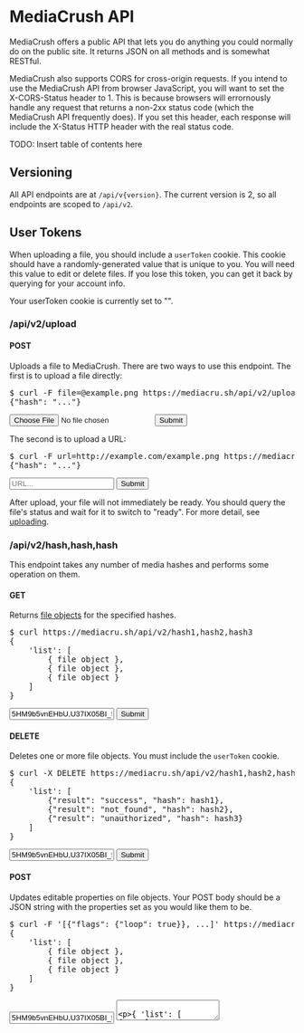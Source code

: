 # MediaCrush API

MediaCrush offers a public API that lets you do anything you could normally do on the
public site. It returns JSON on all methods and is somewhat RESTful.

MediaCrush also supports CORS for cross-origin requests. If you intend to use the
MediaCrush API from browser JavaScript, you will want to set the X-CORS-Status header
to 1. This is because browsers will errornously handle any request that returns a
non-2xx status code (which the MediaCrush API frequently does). If you set this header,
each response will include the X-Status HTTP header with the real status code.

TODO: Insert table of contents here

## Versioning

All API endpoints are at `/api/v{version}`. The current version is 2, so all endpoints
are scoped to `/api/v2`.

## User Tokens

When uploading a file, you should include a `userToken` cookie. This cookie should
have a randomly-generated value that is unique to you. You will need this value to edit
or delete files. If you lose this token, you can get it back by querying for your
account info.

Your userToken cookie is currently set to "<span id="userToken"></span>".

### /api/v2/upload

#### POST

Uploads a file to MediaCrush. There are two ways to use this endpoint. The first is to
upload a file directly:

<div class="tester" data-method="POST" data-endpoint="/api/v2/upload">
<pre class="response">$ curl -F file=@example.png https://mediacru.sh/api/v2/upload
{"hash": "..."}</pre>
    <div class="parameters">
        <input type="file" name="file" />
        <input type="button" class="submit" value="Submit"></button>
    </div>
</div>
<div class="clearfix"></div>

The second is to upload a URL:

<div class="tester" data-method="POST" data-endpoint="/api/v2/upload">
<pre class="response">$ curl -F url=http://example.com/example.png https://mediacru.sh/api/v2/upload
{"hash": "..."} </pre>
    <div class="parameters">
        <input type="text" name="url" placeholder="URL..." />
        <input type="button" class="submit" value="Submit"></button>
    </div>
</div>
<div class="clearfix"></div>

After upload, your file will not immediately be ready. You should query the file's
status and wait for it to switch to "ready". For more detail, see [uploading](#uploading).

### /api/v2/hash,hash,hash

This endpoint takes any number of media hashes and performs some operation on them.

#### GET

Returns [file objects](#file-objects) for the specified hashes.

<div class="tester" data-method="GET" data-endpoint="/api/v2/{ list }">
<pre class="response">$ curl https://mediacru.sh/api/v2/hash1,hash2,hash3
{
    'list': [
        { file object },
        { file object },
        { file object }
    ]
}</pre>
    <div class="parameters">
        <input type="text" name="list" placeholder="hash,hash,hash..." value="5HM9b5vnEHbU,U37IX05BI_5j,EM41XyYgaI65" />
        <input type="button" class="submit" value="Submit"></button>
    </div>
</div>
<div class="clearfix"></div>

#### DELETE

Deletes one or more file objects. You must include the `userToken` cookie.

<div class="tester" data-method="DELETE" data-endpoint="/api/v2/{ list }">
<pre class="response">$ curl -X DELETE https://mediacru.sh/api/v2/hash1,hash2,hash3
{
    'list': [
        {"result": "success", "hash": hash1},
        {"result": "not_found", "hash": hash2},
        {"result": "unauthorized", "hash": hash3}
    ]
}</pre>
    <div class="parameters">
        <input type="text" name="list" placeholder="hash,hash,hash..." value="5HM9b5vnEHbU,U37IX05BI_5j,EM41XyYgaI65" />
        <input type="button" class="submit" value="Submit"></button>
    </div>
</div>
<div class="clearfix"></div>

#### POST

Updates editable properties on file objects. Your POST body should be a JSON string
with the properties set as you would like them to be.

<div class="tester" data-method="POST" data-endpoint="/api/v2/{ list }">
<pre class="response">$ curl -F '[{"flags": {"loop": true}}, ...]' https://mediacru.sh/api/v2/hash1,hash2,hash3
{
    'list': [
        { file object },
        { file object },
        { file object }
    ]
}</pre>
    <div class="parameters">
        <input type="text" name="list" placeholder="hash,hash,hash..." value="5HM9b5vnEHbU,U37IX05BI_5j,EM41XyYgaI65" />
        <textarea name="__body__" placeholder="json blob...">

{
    'list': [
        {"result": "success", "flags": {"loop": true}, "hash": hash1},
        {"result": "success", "flags": {"nsfw": true}, "hash": hash2},
        {"result": "unauthorized", "flags": {"autoplay": false, "mute": true}, "hash": hash3}
    ]
}

        </textarea>
        <input type="button" class="submit" value="Submit"></button>
    </div>
</div>
<div class="clearfix"></div>

<script type="text/javascript" src="/static/live_api.js"></script>

### /api/v2/album

#### POST

Creates a new album.

<div class="tester" data-method="POST" data-endpoint="/api/v2/{ list }">
<pre class="response">$ curl -F "items=hash,hash,hash" https://mediacru.sh/api/v2/album
{"hash": "..."}</pre>
    <div class="parameters">
        <input type="text" name="list" placeholder="hash,hash,hash..." value="5HM9b5vnEHbU,U37IX05BI_5j,EM41XyYgaI65" />
        <input type="button" class="submit" value="Submit"></button>
    </div>
</div>
<div class="clearfix"></div>

## Objects

### File Objects

    {
      "blob_type": "video",
      "compression": 4.41,
      "extras": [
        {
          "type": "image/jpeg",
          "url": "https://mediacru.sh/lfkM4lq1pD3F.jpg"
        }
      ],
      "files": [
        {
          "type": "image/gif",
          "url": "https://mediacru.sh/lfkM4lq1pD3F.gif"
        },
        {
          "type": "video/mp4",
          "url": "https://mediacru.sh/lfkM4lq1pD3F.mp4"
        },
        {
          "type": "video/webm",
          "url": "https://mediacru.sh/lfkM4lq1pD3F.webm"
        },
        {
          "type": "video/ogg",
          "url": "https://mediacru.sh/lfkM4lq1pD3F.ogv"
        }
      ],
      "flags": {
        "autoplay": true,
        "loop": true,
        "mute": true,
        "nsfw": false
      },
      "hash": "lfkM4lq1pD3F",
      "metadata": {
        "dimensions": {
          "height": 152,
          "width": 250
        },
        "has_audio": false,
        "has_subtitles": false,
        "has_video": true
      },
      "original": "https://mediacru.sh/lfkM4lq1pD3F.gif"
    }

Details details details

**Editable properties** (via `POST /api/v2/hash,hash,hash`):

* foo
* bar
* baz

### Album Objects

Albums are a special kind of file object. If `file.type == "album"`, then it's an album and follows this schema:

    Foo bar

## Common Tasks

<div id="uploading"></div>
### Uploading

To upload a file, use one of the upload endpoints. TODO: Finish this.
